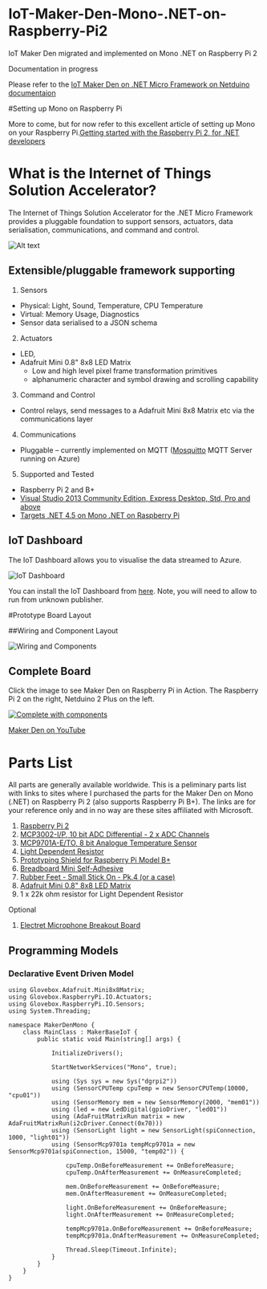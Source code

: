 # IoT-Maker-Den-Mono-.NET-on-Raspberry-Pi2
IoT Maker Den migrated and implemented on Mono .NET on Raspberry Pi 2

Documentation in progress

Please refer to the [IoT Maker Den on .NET Micro Framework on Netduino documentaion](https://github.com/MakerDen/IoT-Maker-Den-NETMF/blob/master/README.md)

#Setting up Mono on Raspberry Pi

More to come, but for now refer to this excellent article of setting up Mono on your Raspberry Pi.[Getting started with the Raspberry Pi 2, for .NET developers](http://j.tlns.be/2015/02/getting-started-with-the-raspberry-pi-2-for-net-developers/)


# What is the Internet of Things Solution Accelerator?

The Internet of Things Solution Accelerator for the .NET Micro Framework provides a pluggable foundation to support sensors, actuators, data serialisation, communications, and command and control. 


![Alt text](https://github.com/MakerDen/IoT-Maker-Den-Mono-.NET-on-Raspberry-Pi-2/blob/master/MakerDenMono/Lab%20Code/Assets/Internet%20of%20Things%20Maker%20Den.jpg)



## Extensible/pluggable framework supporting

1. Sensors
 * Physical: Light, Sound, Temperature, CPU Temperature
 * Virtual: Memory Usage, Diagnostics
 * Sensor data serialised to a JSON schema

2. Actuators
 * LED, 
 * Adafruit Mini 0.8" 8x8 LED Matrix
     - Low and high level pixel frame transformation primitives 
     - alphanumeric character and symbol drawing and scrolling capability 
3. Command and Control
 * Control relays, send messages to a Adafruit Mini 8x8 Matrix etc via the communications layer

4. Communications
 * Pluggable – currently implemented on MQTT ([Mosquitto](http://mosquitto.org) MQTT Server running on Azure)

5. Supported and Tested
 * Raspberry Pi 2 and B+
 * [Visual Studio 2013 Community Edition, Express Desktop, Std, Pro and above](https://www.visualstudio.com/en-us/visual-studio-homepage-vs.aspx)
 * [Targets .NET 4.5 on Mono .NET on Raspberry Pi](http://www.mono-project.com/)


## IoT Dashboard
The IoT Dashboard allows you to visualise the data streamed to Azure. 

![IoT Dashboard](https://github.com/MakerDen/IoT-Maker-Den-Mono-.NET-on-Raspberry-Pi-2/blob/master/MakerDenMono/Lab%20Code/Assets/IoTDashboard.JPG)

You can install the IoT Dashboard from [here](http://iotmakerdendashboard.azurewebsites.net/install/publish.htm).  Note, you will need to allow to run from unknown publisher.

#Prototype Board Layout

##Wiring and Component Layout

![Wiring and Components](https://github.com/MakerDen/IoT-Maker-Den-Mono-.NET-on-Raspberry-Pi-2/blob/master/MakerDenMono/Lab%20Code/Assets/Component%20Layout.JPG)

## Complete Board

Click the image to see Maker Den on Raspberry Pi in Action. The Raspberry Pi 2 on the right, Netduino 2 Plus on the left.

[![Complete with components](https://github.com/MakerDen/IoT-Maker-Den-Mono-.NET-on-Raspberry-Pi-2/blob/master/MakerDenMono/Lab%20Code/Assets/Component%20Complete.JPG)](https://www.youtube.com/embed/krNViqufGW4)

<a href="https://www.youtube.com/embed/krNViqufGW4" target="_blank">Maker Den on YouTube</a>

# Parts List
All parts are generally available worldwide.  This is a peliminary parts list with links to sites where I purchased the parts for the Maker Den on Mono (.NET) on Raspberry Pi 2 (also supports Raspberry Pi B+).  The links are for your reference only and in no way are these sites affiliated with Microsoft.


1. [Raspberry Pi 2](http://www.raspberrypi.org/)
2. [MCP3002-I/P, 10 bit ADC Differential - 2 x ADC Channels](http://au.rs-online.com/web/p/general-purpose-adcs/6696054/)
2. [MCP9701A-E/TO, 8 bit Analogue Temperature Sensor](http://au.rs-online.com/web/p/temperature-humidity-sensors/7387051)
3. [Light Dependent Resistor](http://au.rs-online.com/web/p/ldr-light-dependent-resistors/4558036)
4. [Prototyping Shield for Raspberry Pi Model B+](http://raspberry.piaustralia.com.au/collections/crusts-add-ons/products/prototyping-shield-for-raspberry-pi-model-b)
5. [Breadboard Mini Self-Adhesive](http://littlebirdelectronics.com.au/products/breadboard-mini-selfadhesive)
6. [Rubber Feet - Small Stick On - Pk.4 (or a case)](http://www.jaycar.com.au/PRODUCTS/Enclosures-%26-Panel-Hardware/Panel-Hardware/Equipment-Feet/Rubber-Feet---Small-Stick-On---Pk-4/p/HP0815)
7. [Adafruit Mini 0.8" 8x8 LED Matrix](http://littlebirdelectronics.com.au/products/adafruit-mini-0-8-8x8-led-matrix-w-i2c-backpack-yellow-green)
7. 1 x 22k ohm resistor for Light Dependent Resistor

Optional

1. [Electret Microphone Breakout Board](http://littlebirdelectronics.com.au/products/electret-microphone-breakout-board)



## Programming Models

### Declarative Event Driven Model

    using Glovebox.Adafruit.Mini8x8Matrix;
    using Glovebox.RaspberryPi.IO.Actuators;
    using Glovebox.RaspberryPi.IO.Sensors;
    using System.Threading;

    namespace MakerDenMono {
        class MainClass : MakerBaseIoT {
            public static void Main(string[] args) {

                InitializeDrivers();

                StartNetworkServices("Mono", true);

                using (Sys sys = new Sys("dgrpi2"))
                using (SensorCPUTemp cpuTemp = new SensorCPUTemp(10000, "cpu01"))
                using (SensorMemory mem = new SensorMemory(2000, "mem01"))
                using (led = new LedDigital(gpioDriver, "led01"))
                using (AdaFruitMatrixRun matrix = new AdaFruitMatrixRun(i2cDriver.Connect(0x70)))
                using (SensorLight light = new SensorLight(spiConnection, 1000, "light01"))
                using (SensorMcp9701a tempMcp9701a = new SensorMcp9701a(spiConnection, 15000, "temp02")) {

                    cpuTemp.OnBeforeMeasurement += OnBeforeMeasure;
                    cpuTemp.OnAfterMeasurement += OnMeasureCompleted;

                    mem.OnBeforeMeasurement += OnBeforeMeasure;
                    mem.OnAfterMeasurement += OnMeasureCompleted;

                    light.OnBeforeMeasurement += OnBeforeMeasure;
                    light.OnAfterMeasurement += OnMeasureCompleted;

                    tempMcp9701a.OnBeforeMeasurement += OnBeforeMeasure;
                    tempMcp9701a.OnAfterMeasurement += OnMeasureCompleted;

                    Thread.Sleep(Timeout.Infinite);
                }
            }
        }
    }
